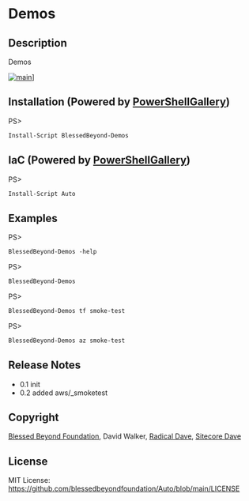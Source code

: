 # Demos
## Description
Demos

[![main](https://github.com/blessedbeyondfoundation/Auto/actions/workflows/main.yml/badge.svg)](https://github.com/blessedbeyondfoundation/Auto/actions)\]

## Installation (Powered by [PowerShellGallery](https://powershellgallery.com/packages/BlessedBeyond-Demos))
PS>
```ps
Install-Script BlessedBeyond-Demos
```

## IaC (Powered by [PowerShellGallery](https://powershellgallery.com/packages/Auto))
PS>
```ps
Install-Script Auto
```

## Examples
PS> 
```ps
BlessedBeyond-Demos -help
```

PS>
```ps
BlessedBeyond-Demos
```

PS>
```ps
BlessedBeyond-Demos tf smoke-test
```
PS>
```ps
BlessedBeyond-Demos az smoke-test
```

## Release Notes
- 0.1 init
- 0.2 added aws/_smoketest
## Copyright
[Blessed Beyond Foundation](https://github.com/blessedbeyondfoundation), David Walker, [Radical Dave](https://github.com/Radical-Dave), [Sitecore Dave](https://github.com/sitecoredave)

## License
MIT License: https://github.com/blessedbeyondfoundation/Auto/blob/main/LICENSE